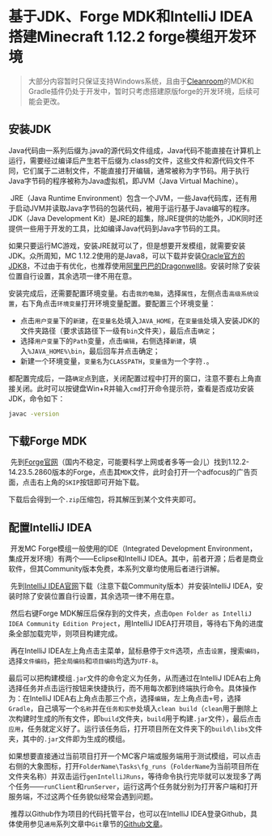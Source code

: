# 基于JDK、Forge MDK和IntelliJ IDEA搭建Minecraft 1.12.2 forge模组开发环境

> 大部分内容暂时只保证支持Windows系统，且由于[Cleanroom](https://www.mcmod.cn/class/9689.html)的MDK和Gradle插件仍处于开发中，暂时只考虑搭建原版forge的开发环境，后续可能会更改。

## 安装JDK

​	Java代码由一系列后缀为.java的源代码文件组成，Java代码不能直接在计算机上运行，需要经过编译后产生若干后缀为.class的文件，这些文件和源代码文件不同，它们属于二进制文件，不能直接打开编辑，通常被称为字节码。用于执行Java字节码的程序被称为Java虚拟机，即JVM（Java Virtual Machine）。

​	JRE（Java Runtime Environment）包含一个JVM，一些Java代码库，还有用于启动JVM并读取Java字节码的包装代码，被用于运行基于Java编写的程序。JDK（Java Development Kit）是JRE的超集，除JRE提供的功能外，JDK同时还提供一些用于开发的工具，比如编译Java代码到Java字节码的工具。

​	如果只要运行MC游戏，安装JRE就可以了，但是想要开发模组，就需要安装JDK。众所周知，MC 1.12.2使用的是Java8，可以下载并安装[Oracle官方的JDK8](https://www.oracle.com/java/technologies/downloads/#java8-windows)，不过由于有优化，也推荐使用[阿里巴巴的Dragonwell8](https://dragonwell-jdk.io/)。安装时除了安装位置自行设置，其余选项一律不用在意。

​	安装完成后，还需要配置环境变量。右击`我的电脑`，选择`属性`，左侧点击`高级系统设置`，右下角点击`环境变量`打开环境变量配置。要配置三个环境变量：

- 点击`用户变量`下的`新建`，在`变量名`处填入`JAVA_HOME`，在`变量值`处填入安装JDK的文件夹路径（要求该路径下一级有`bin`文件夹），最后点击`确定`；
- 选择`用户变量`下的`Path`变量，点击`编辑`，右侧选择`新建`，填入`%JAVA_HOME%\bin`，最后回车并点击确定；
- 新建一个环境变量，`变量名`为`CLASSPATH`，`变量值`为一个字符`.`。

​	都配置完成后，一路`确定`点到底，关闭配置过程中打开的窗口，注意不要右上角直接关闭。此时可以按键盘Win+R并输入`cmd`打开命令提示符，查看是否成功安装JDK，命令如下：

```cmd
javac -version
```

## 下载Forge MDK

​	先到[Forge官网](https://files.minecraftforge.net/net/minecraftforge/forge/)（国内不稳定，可能要科学上网或者多等一会儿）找到1.12.2-14.23.5.2860版本的Forge，点击其`MDK`文件，此时会打开一个adfocus的广告页面，点击右上角的`SKIP`按钮即可开始下载。

​	下载后会得到一个`.zip`压缩包，将其解压到某个文件夹即可。

## 配置IntelliJ IDEA

​	开发MC Forge模组一般使用的IDE（Integrated Development Environment，集成开发环境）有两个——Eclipse和IntelliJ IDEA。其中，前者开源；后者是商业软件，但其Community版本免费，本系列文章均使用后者进行讲解。

​	先到[IntelliJ IDEA官网](https://www.jetbrains.com/idea/)下载（注意下载Community版本）并安装IntelliJ IDEA，安装时除了安装位置自行设置，其余选项一律不用在意。

​	然后右键Forge MDK解压后保存到的文件夹，点击`Open Folder as IntelliJ IDEA Community Edition Project`，用IntelliJ IDEA打开项目，等待右下角的进度条全部加载完毕，则项目构建完成。

​	再在IntelliJ IDEA左上角点击主菜单，鼠标悬停于`文件`选项，点击`设置`，搜索`编码`，选择`文件编码`，把`全局编码`和`项目编码`均选为`UTF-8`。

​	最后可以把构建模组`.jar`文件的命令定义为任务，从而通过在IntelliJ IDEA右上角选择任务并点击运行按钮来快捷执行，而不用每次都到终端执行命令。具体操作为：在IntelliJ IDEA右上角点击那三个点，选择`编辑`，左上角点击`+`号，选择`Gradle`，自己填写一个`名称`并在`任务和实参`处填入`clean build`（`clean`用于删除上次构建时生成的所有文件，即`build`文件夹，`build`用于构建`.jar`文件），最后点击`应用`，任务就定义好了。运行该任务后，打开项目所在文件夹下的`build\libs`文件夹，其中的`.jar`文件即为生成的模组。

​	如果想要直接通过当前项目打开一个MC客户端或服务端用于测试模组，可以点击右侧的大象图标，打开`FolderName\Tasks\fg_runs`（`FolderName`为当前项目所在文件夹名称）并双击运行`genIntelliJRuns`，等待命令执行完毕就可以发现多了两个任务——`runClient`和`runServer`，运行这两个任务就分别为打开客户端和打开服务端，不过这两个任务貌似经常会遇到问题。

​	推荐以Github作为项目的代码托管平台，也可以在IntelliJ IDEA登录Github，具体使用参见`通用`系列文章中`Git`章节的[Github文章](General/Git/github.md)。

